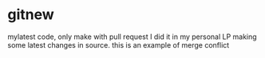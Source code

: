 # gitnew
mylatest code, only make with pull request
I did it in my personal LP
making some latest changes in source.
this is an example of merge conflict
